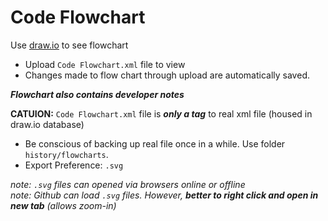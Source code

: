 # Code Flowchart  

Use [draw.io](https://app.diagrams.net/) to see flowchart  
* Upload `Code Flowchart.xml` file to view  
* Changes made to flow chart through upload are automatically saved.  

***Flowchart also contains developer notes***  

**CATUION:** `Code Flowchart.xml` file is ***only a tag*** to real xml file (housed in draw.io database)
  * Be conscious of backing up real file once in a while. Use folder `history/flowcharts`.
  * Export Preference: `.svg`  

*note: `.svg` files can opened via browsers online or offline*  
*note: Github can load `.svg` files. However, **better to right click and open in new tab** (allows zoom-in)*  

